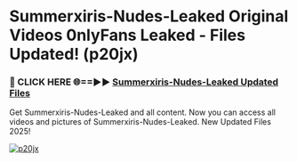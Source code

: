 # Summerxiris-Nudes-Leaked Original Videos 0nlyFans Leaked - Files Updated! (p20jx)

<h3>🔴 CLICK HERE 🌐==►► <a href="https://tinyurl.com/4mcuefdz" rel="nofollow">Summerxiris-Nudes-Leaked Updated Files</a></h3>

Get Summerxiris-Nudes-Leaked and all content. Now you can access all videos and pictures of Summerxiris-Nudes-Leaked. New Updated Files 2025!

[![p20jx](https://i.imgur.com/StAQSOY.gif)](https://tinyurl.com/4mcuefdz)
